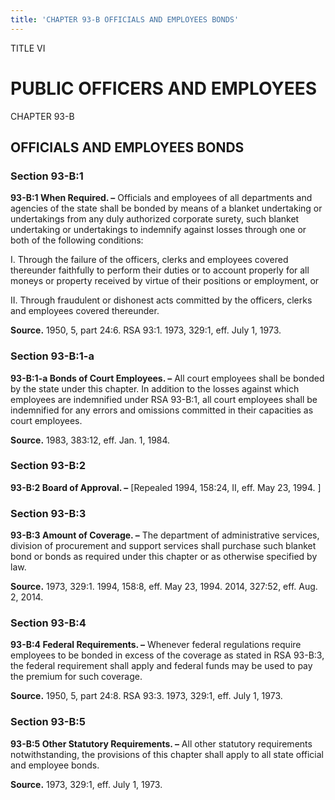 ```yaml
---
title: 'CHAPTER 93-B OFFICIALS AND EMPLOYEES BONDS'
---
```


TITLE VI
                                             
PUBLIC OFFICERS AND EMPLOYEES
=============================

CHAPTER 93-B
                                             
OFFICIALS AND EMPLOYEES BONDS
-----------------------------

### Section 93-B:1

 **93-B:1 When Required. –** Officials and employees of all
departments and agencies of the state shall be bonded by means of a
blanket undertaking or undertakings from any duly authorized corporate
surety, such blanket undertaking or undertakings to indemnify against
losses through one or both of the following conditions:
                                             
 I. Through the failure of the officers, clerks and employees covered
thereunder faithfully to perform their duties or to account properly for
all moneys or property received by virtue of their positions or
employment, or
                                             
 II. Through fraudulent or dishonest acts committed by the officers,
clerks and employees covered thereunder.

**Source.** 1950, 5, part 24:6. RSA 93:1. 1973, 329:1, eff. July 1,
1973.

### Section 93-B:1-a

 **93-B:1-a Bonds of Court Employees. –** All court employees shall
be bonded by the state under this chapter. In addition to the losses
against which employees are indemnified under RSA 93-B:1, all court
employees shall be indemnified for any errors and omissions committed in
their capacities as court employees.

**Source.** 1983, 383:12, eff. Jan. 1, 1984.

### Section 93-B:2

 **93-B:2 Board of Approval. –** 
                                             [Repealed 1994, 158:24, II, eff.
May 23, 1994.
                                             ]

### Section 93-B:3

 **93-B:3 Amount of Coverage. –** The department of administrative
services, division of procurement and support services shall purchase
such blanket bond or bonds as required under this chapter or as
otherwise specified by law.

**Source.** 1973, 329:1. 1994, 158:8, eff. May 23, 1994. 2014, 327:52,
eff. Aug. 2, 2014.

### Section 93-B:4

 **93-B:4 Federal Requirements. –** Whenever federal regulations
require employees to be bonded in excess of the coverage as stated in
RSA 93-B:3, the federal requirement shall apply and federal funds may be
used to pay the premium for such coverage.

**Source.** 1950, 5, part 24:8. RSA 93:3. 1973, 329:1, eff. July 1,
1973.

### Section 93-B:5

 **93-B:5 Other Statutory Requirements. –** All other statutory
requirements notwithstanding, the provisions of this chapter shall apply
to all state official and employee bonds.

**Source.** 1973, 329:1, eff. July 1, 1973.
